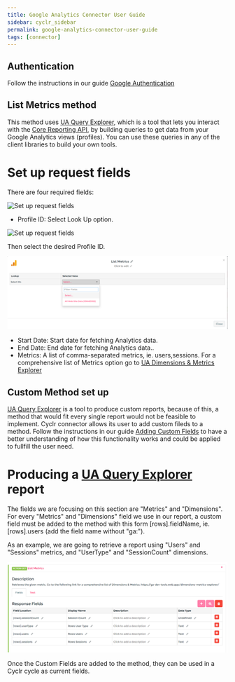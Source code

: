 ```yaml
---
title: Google Analytics Connector User Guide
sidebar: cyclr_sidebar
permalink: google-analytics-connector-user-guide
tags: [connector]
---
```


## Authentication

Follow the instructions in our guide [Google Authentication](https://docs.cyclr.com/google-authentication)

## List Metrics method

This method uses [UA Query Explorer](https://ga-dev-tools.web.app/query-explorer/), which is a tool that lets you interact with the [Core Reporting API](https://developers.google.com/analytics/devguides/reporting/core/v3/), by building queries to get data from your Google Analytics views (profiles). You can use these queries in any of the client libraries to build your own tools.

# Set up request fields

There are four required fields:

![Set up request fields](./images/GA_List_Metrics_request_fields)

- Profile ID: Select Look Up option.

![Set up request fields](./images/GA_Profile_lookup)

Then select the desired Profile ID.

![Profile ID](./images/GA_ProfileID_select.png)

- Start Date: Start date for fetching Analytics data.
- End Date: End date for fetching Analytics data..
- Metrics: A list of comma-separated metrics, ie. users,sessions. For a comprehensive list of Metrics option go to [UA Dimensions & Metrics Explorer](https://ga-dev-tools.web.app/dimensions-metrics-explorer/)

## Custom Method set up

[UA Query Explorer](https://ga-dev-tools.web.app/query-explorer/) is a tool to produce custom reports, because of this, a method that would fit every single report would not be feasible to implement. Cyclr connector allows its user to add custom fileds to a method.
Follow the instructions in our guide [Adding Custom Fields](https://docs.cyclr.com/adding-custom-fields) to have a better understanding of how this functionality works and could be applied to fullfill the user need.

# Producing a [UA Query Explorer](https://ga-dev-tools.web.app/query-explorer/) report

The fields we are focusing on this section are "Metrics" and "Dimensions". For every "Metrics" and "Dimensions" field we use in our report, a custom field must be added to the method with this form [rows].fieldName, ie. [rows].users (add the field name without "ga:").

As an example, we are going to retrieve a report using "Users" and "Sessions" metrics, and "UserType" and "SessionCount" dimensions.

![Added Custom Fields](./images/GA_Added_Custom_Fields.png)

Once the Custom Fields are added to the method, they can be used in a Cyclr cycle as current fields.
